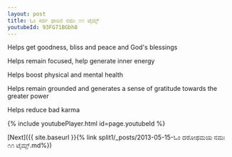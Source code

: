 ```yaml
---
layout: post
title: ಓಂ ಸರ್ವ ಧಾರಿಣಿ ನಮಃ ೧೧ ಟೈಮ್ಸ್
youtubeId: 93FG71BGbh8
---
```

 
 
Helps get goodness, bliss and peace and God's blessings
 
Helps remain focused, help generate inner energy 
 
Helps boost physical and mental health 
 
Helps remain grounded and generates a sense of gratitude towards the greater power 
 
Helps reduce bad karma
 
 
 
 


{% include youtubePlayer.html id=page.youtubeId %}
 
[Next]({{ site.baseurl }}{% link  split1/_posts/2013-05-15-ಓಂ ದರೋಥಮಯ ನಮಃ ೧೧ ಟೈಮ್ಸ್.md%})
 
